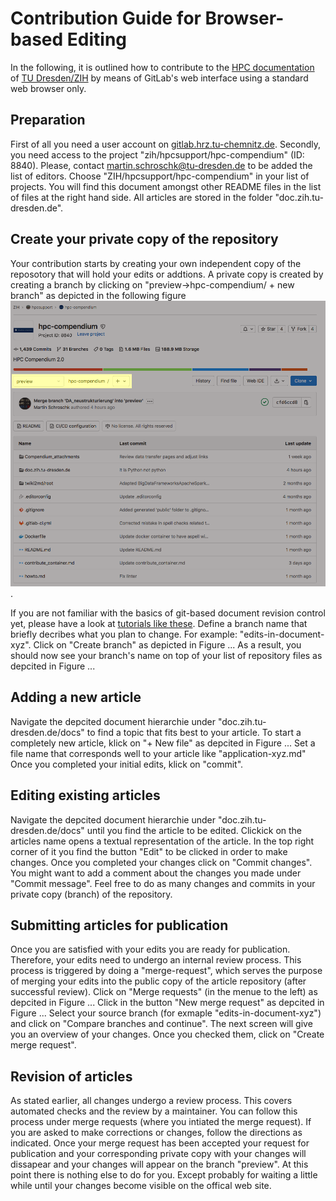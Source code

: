 # Contribution Guide for Browser-based Editing  

In the following, it is outlined how to contribute to the
[HPC documentation](https://doc.zih.tu-dresden.de/) of
[TU Dresden/ZIH](https://tu-dresden.de/zih/) by means of GitLab's web interface using a standard web browser only.

## Preparation

First of all you need a user account on 
[gitlab.hrz.tu-chemnitz.de](https://gitlab.hrz.tu-chemnitz.de).
Secondly, you need access to the project "zih/hpcsupport/hpc-compendium" (ID: 8840).
Please, contact martin.schroschk@tu-dresden.de to be added the list of editors. 
Choose "ZIH/hpcsupport/hpc-compendium" in your list of projects.
You will find this document amongst other README files in the list of files at the right hand side.
All articles are stored in the folder "doc.zih.tu-dresden.de".

## Create your private copy of the repository

Your contribution starts by creating your own independent copy of the reposotory that will hold your edits or addtions. 
A private copy is created by creating a branch by clicking on "preview->hpc-compendium/ + new branch" as depicted in the following figure ![create new branch](misc/cb_create_new_branch.png).

If you are not familiar with the basics of git-based document revision control yet, please have a look at [tutorials like these](https://docs.gitlab.com/ee/gitlab-basics/).
Define a branch name that briefly decribes what you plan to change.
For example: "edits-in-document-xyz". Click on "Create branch" as depicted in Figure ...
As a result, you should now see your branch's name on top of your list of repository files as depcited in Figure ...

## Adding a new article

Navigate the depcited document hierarchie under "doc.zih.tu-dresden.de/docs" to find a topic that fits best to your article. 
To start a completely new article, klick on "+ New file" as depcited in Figure ...
Set a file name that corresponds well to your article like "application-xyz.md"
Once you completed your initial edits, klick on "commit".

## Editing existing articles

Navigate the depcited document hierarchie under "doc.zih.tu-dresden.de/docs" until you find the article to be edited.
Clickick on the articles name opens a textual representation of the article.
In the top right corner of it you find the button "Edit" to be clicked in order to make changes.
Once you completed your changes click on "Commit changes".
You might want to add a comment about the changes you made under "Commit message".
Feel free to do as many changes and commits in your private copy (branch) of the repository.

## Submitting articles for publication

Once you are satisfied with your edits you are ready for publication.
Therefore, your edits need to undergo an internal review process.
This process is triggered by doing a "merge-request", which serves the purpose of merging your edits into the public copy of the article repository (after successful review).
Click on "Merge requests" (in the menue to the left) as depcited in Figure ... 
Click in the button "New merge request" as depcited in Figure ...
Select your source branch (for exmaple "edits-in-document-xyz") and click on "Compare branches and continue".
The next screen will give you an overview of your changes. 
Once you checked them, click on "Create merge request".

## Revision of articles 

As stated earlier, all changes undergo a review process.
This covers automated checks and the review by a maintainer.
You can follow this process under merge requests (where you intiated the merge request). 
If you are asked to make corrections or changes, follow the directions as indicated.
Once your merge request has been accepted your request for publication and your corresponding private copy with your changes will dissapear and your changes will appear on the branch "preview". 
At this point there is nothing else to do for you. 
Except probably for waiting a little while until your changes become visible on the offical web site.

